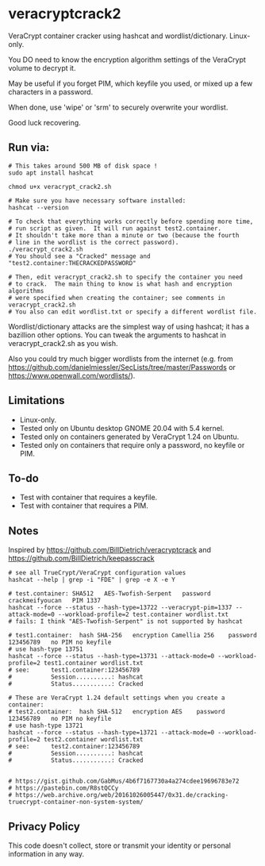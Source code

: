 # veracryptcrack2

VeraCrypt container cracker using hashcat and wordlist/dictionary.  Linux-only.

You DO need to know the encryption algorithm settings of the VeraCrypt volume to decrypt it.

May be useful if you forget PIM, which keyfile you used, or mixed up a few characters in a password.

When done, use 'wipe' or 'srm' to securely overwrite your wordlist.

Good luck recovering.


## Run via:

```shell
# This takes around 500 MB of disk space !
sudo apt install hashcat

chmod u+x veracrypt_crack2.sh

# Make sure you have necessary software installed:
hashcat --version

# To check that everything works correctly before spending more time,
# run script as given.  It will run against test2.container.
# It shouldn't take more than a minute or two (because the fourth
# line in the wordlist is the correct password).
./veracrypt_crack2.sh
# You should see a "Cracked" message and "test2.container:THECRACKEDPASSWORD"

# Then, edit veracrypt_crack2.sh to specify the container you need
# to crack.  The main thing to know is what hash and encryption algorithms
# were specified when creating the container; see comments in veracrypt_crack2.sh
# You also can edit wordlist.txt or specify a different wordlist file.
```

Wordlist/dictionary attacks are the simplest way of using hashcat; it has a bazillion other options.  You can tweak the arguments to hashcat in veracrypt_crack2.sh as you wish.

Also you could try much bigger wordlists from the internet (e.g. from https://github.com/danielmiessler/SecLists/tree/master/Passwords or https://www.openwall.com/wordlists/).


## Limitations

* Linux-only.
* Tested only on Ubuntu desktop GNOME 20.04 with 5.4 kernel.
* Tested only on containers generated by VeraCrypt 1.24 on Ubuntu.
* Tested only on containers that require only a password, no keyfile or PIM.


## To-do

* Test with container that requires a keyfile.
* Test with container that requires a PIM.


## Notes

Inspired by https://github.com/BillDietrich/veracryptcrack and 
https://github.com/BillDietrich/keepasscrack

```shell
# see all TrueCrypt/VeraCrypt configuration values
hashcat --help | grep -i "FDE" | grep -e X -e Y

# test.container: SHA512   AES-Twofish-Serpent   password crackmeifyoucan   PIM 1337
hashcat --force --status --hash-type=13722 --veracrypt-pim=1337 --attack-mode=0 --workload-profile=2 test.container wordlist.txt
# fails: I think "AES-Twofish-Serpent" is not supported by hashcat

# test1.container:  hash SHA-256   encryption Camellia 256    password 123456789   no PIM no keyfile
# use hash-type 13751
hashcat --force --status --hash-type=13731 --attack-mode=0 --workload-profile=2 test1.container wordlist.txt
# see:		test1.container:123456789                        
#			Session..........: hashcat                       
#			Status...........: Cracked

# These are VeraCrypt 1.24 default settings when you create a container:
# test2.container:  hash SHA-512   encryption AES    password 123456789   no PIM no keyfile
# use hash-type 13721
hashcat --force --status --hash-type=13721 --attack-mode=0 --workload-profile=2 test2.container wordlist.txt
# see:		test2.container:123456789                        
#			Session..........: hashcat                       
#			Status...........: Cracked


# https://gist.github.com/GabMus/4b6f7167730a4a274cdee19696783e72
# https://pastebin.com/R8stQCCy
# https://web.archive.org/web/20161026005447/0x31.de/cracking-truecrypt-container-non-system-system/
```



## Privacy Policy

This code doesn't collect, store or transmit your identity or personal information in any way.

